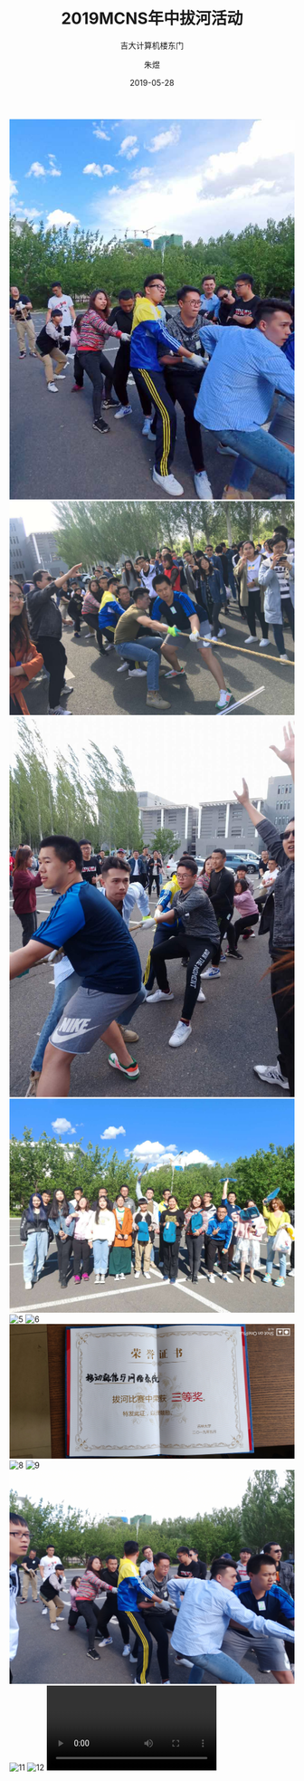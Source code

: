 ﻿---
layout:     post
title:      2019MCNS年中拔河活动
subtitle:   吉大计算机楼东门
date:       2019-05-28
author:     朱煜
header-img: img/post-bg-coffee.jpeg
catalog: true
tags:
    - 拔河
---
![1](https://github.com/ccstmcns/ccstmcns.github.io/blob/master/img/2019-05-28/1.jpg?raw=true)
![2](https://github.com/ccstmcns/ccstmcns.github.io/blob/master/img/2019-05-28/2.jpg?raw=true)
![3](https://github.com/ccstmcns/ccstmcns.github.io/blob/master/img/2019-05-28/3.jpg?raw=true)
![4](https://github.com/ccstmcns/ccstmcns.github.io/blob/master/img/2019-05-28/4.jpg?raw=true)
![5](https://github.com/ccstmcns/ccstmcns.github.io/blob/master/img/2019-05-28/5.jpg?raw=true)
![6](https://github.com/ccstmcns/ccstmcns.github.io/blob/master/img/2019-05-28/6.jpg?raw=true)
![7](https://github.com/ccstmcns/ccstmcns.github.io/blob/master/img/2019-05-28/7.jpg?raw=true)
![8](https://github.com/ccstmcns/ccstmcns.github.io/blob/master/img/2019-05-28/8.jpg?raw=true)
![9](https://github.com/ccstmcns/ccstmcns.github.io/blob/master/img/2019-05-28/9.jpg?raw=true)
![10](https://github.com/ccstmcns/ccstmcns.github.io/blob/master/img/2019-05-28/10.jpg?raw=true)
![11](https://github.com/ccstmcns/ccstmcns.github.io/blob/master/img/2019-05-28/11.jpg?raw=true)
![12](https://github.com/ccstmcns/ccstmcns.github.io/blob/master/img/2019-05-28/12.png?raw=true)
![13](http://118.190.207.99/file/13.mp4?raw=true)
